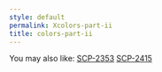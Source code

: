 ```yaml
---
style: default
permalink: Xcolors-part-ii
title: colors-part-ii
---
```

You may also like:
[SCP-2353](http://scp-wiki.net/scp-2353)
[SCP-2415](http://scp-wiki.net/scp-2415)